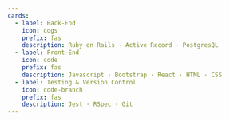 ```yaml
---
cards:
  - label: Back-End
    icon: cogs
    prefix: fas
    description: Ruby on Rails · Active Record · PostgresQL
  - label: Front-End 
    icon: code
    prefix: fas
    description: Javascript · Bootstrap · React · HTML · CSS
  - label: Testing & Version Control
    icon: code-branch
    prefix: fas
    description: Jest · RSpec · Git
---
```


